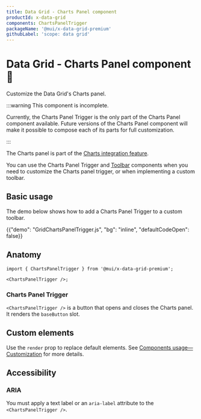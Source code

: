 ```yaml
---
title: Data Grid - Charts Panel component
productId: x-data-grid
components: ChartsPanelTrigger
packageName: '@mui/x-data-grid-premium'
githubLabel: 'scope: data grid'
---
```


# Data Grid - Charts Panel component [<span class="plan-premium"></span>](/x/introduction/licensing/#premium-plan 'Premium plan') 🚧

<p class="description">Customize the Data Grid's Charts panel.</p>

:::warning
This component is incomplete.

Currently, the Charts Panel Trigger is the only part of the Charts Panel component available.
Future versions of the Charts Panel component will make it possible to compose each of its parts for full customization.

:::

The Charts panel is part of the [Charts integration feature](/x/react-data-grid/charts-integration/).

You can use the Charts Panel Trigger and [Toolbar](/x/react-data-grid/components/toolbar/) components when you need to customize the Charts panel trigger, or when implementing a custom toolbar.

## Basic usage

The demo below shows how to add a Charts Panel Trigger to a custom toolbar.

{{"demo": "GridChartsPanelTrigger.js", "bg": "inline", "defaultCodeOpen": false}}

## Anatomy

```tsx
import { ChartsPanelTrigger } from '@mui/x-data-grid-premium';

<ChartsPanelTrigger />;
```

### Charts Panel Trigger

`<ChartsPanelTrigger />` is a button that opens and closes the Charts panel.
It renders the `baseButton` slot.

## Custom elements

Use the `render` prop to replace default elements.
See [Components usage—Customization](/x/react-data-grid/components/usage/#customization) for more details.

## Accessibility

### ARIA

You must apply a text label or an `aria-label` attribute to the `<ChartsPanelTrigger />`.
